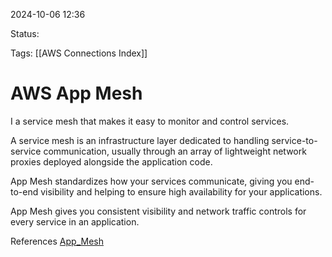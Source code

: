 2024-10-06 12:36

Status:

Tags:
[[AWS Connections Index]]

# AWS App Mesh

I a service mesh that makes it easy to monitor and control services.

A service mesh is an infrastructure layer dedicated to handling service-to-service communication, usually through an array of lightweight network proxies deployed alongside the application code.

App Mesh standardizes how your services communicate, giving you end-to-end visibility and helping to ensure high availability for your applications.

App Mesh gives you consistent visibility and network traffic controls for every service in an application.


References 
[App_Mesh](https://docs.aws.amazon.com/app-mesh/latest/userguide/what-is-app-mesh.html)
